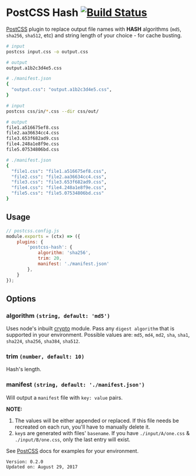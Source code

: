 # PostCSS Hash [![Build Status][ci-img]][ci]

[PostCSS] plugin to replace output file names with **HASH** algorithms (`md5`, `sha256`, `sha512`, etc) and string length of your choice - for cache busting.

```sh
# input
postcss input.css -o output.css

# output
output.a1b2c3d4e5.css

# ./manifest.json
{
  "output.css": "output.a1b2c3d4e5.css",
}

```

```sh
# input
postcss css/in/*.css --dir css/out/

# output
file1.a516675ef8.css
file2.aa36634cc4.css
file3.653f682ad9.css
file4.248a1e8f9e.css
file5.07534806bd.css

# ./manifest.json
{
  "file1.css": "file1.a516675ef8.css",
  "file2.css": "file2.aa36634cc4.css",
  "file3.css": "file3.653f682ad9.css",
  "file4.css": "file4.248a1e8f9e.css",
  "file5.css": "file5.07534806bd.css"
}
```

## Usage

```js
// postcss.config.js
module.exports = (ctx) => ({
    plugins: {
        'postcss-hash': {
            algorithm: 'sha256',
            trim: 20,
            manifest: './manifest.json'
        },
    }
});
```

## Options
### algorithm `(string, default: 'md5')`
Uses node's inbuilt [crypto] module. Pass any `digest algorithm` that is supported in your environment. Possible values are: `md5`, `md4`, `md2`, `sha`, `sha1`, `sha224`, `sha256`, `sha384`, `sha512`.


### trim `(number, default: 10)`
Hash's length.

### manifest `(string, default: './manifest.json')`
Will output a `manifest` file with `key: value` pairs.

**NOTE:**
1. The values will be either appended or replaced. If this file needs be recreated on each run, you'll have to manually delete it.
2. `key`s are generated with files' `basename`. If you have `./input/A/one.css` & `./input/B/one.css`, only the last entry will exist.



See [PostCSS] docs for examples for your environment.

```
Version: 0.2.0
Updated on: August 29, 2017
```

[PostCSS]: https://github.com/postcss/postcss
[ci-img]:  https://travis-ci.org/dacodekid/postcss-hash.svg
[ci]:      https://travis-ci.org/dacodekid/postcss-hash
[crypto]:  https://nodejs.org/api/crypto.html
